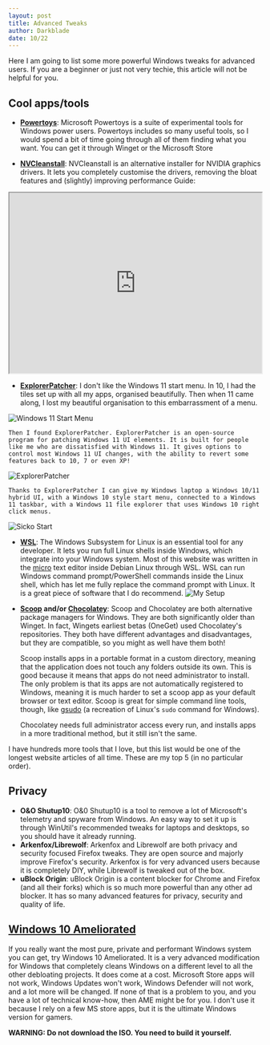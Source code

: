 ```yaml
---
layout: post
title: Advanced Tweaks
author: Darkblade
date: 10/22
---
```


Here I am going to list some more powerful Windows tweaks for advanced users. If you are a beginner or just not very techie, this article will not be helpful for you.

## Cool apps/tools

- **[Powertoys](https://learn.microsoft.com/en-us/windows/powertoys/)**: 
Microsoft Powertoys is a suite of experimental tools for Windows power users. Powertoys includes so many useful tools, so I would spend a bit of time going through all of them finding what you want. You can get it through Winget or the Microsoft Store


- **[NVCleanstall](https://www.techpowerup.com/nvcleanstall/)**: 
NVCleanstall is an alternative installer for NVIDIA graphics drivers. It lets you completely customise the drivers, removing the bloat features and (slightly) improving performance
Guide:

<iframe width="100%" height="360"
src="https://piped.kavin.rocks/embed/watch?v=LR1XkjtylCM">
</iframe>

- **[ExplorerPatcher](https://github.com/valinet/ExplorerPatcher)**: 
I don't like the Windows 11 start menu. In 10, I had the tiles set up with all my apps, organised beautifully. Then when 11 came along, I lost my beautiful organisation to this embarrassment of a menu. 

![Windows 11 Start Menu](https://github.com/Dispatch9001/moonwalk/raw/master/images/trashstart.png)

	Then I found ExplorerPatcher. ExplorerPatcher is an open-source program for patching Windows 11 UI elements. It is built for people like me who are dissatisfied with Windows 11. It gives options to control most Windows 11 UI changes, with the ability to revert some features back to 10, 7 or even XP!

![ExplorerPatcher](https://github.com/Dispatch9001/moonwalk/raw/master/images/ep.png)

	Thanks to ExplorerPatcher I can give my Windows laptop a Windows 10/11 hybrid UI, with a Windows 10 style start menu, connected to a Windows 11 taskbar, with a Windows 11 file explorer that uses Windows 10 right click menus.

![Sicko Start](https://github.com/Dispatch9001/moonwalk/raw/master/images/sickostart.png)


- **[WSL](https://learn.microsoft.com/en-us/windows/wsl/)**: 
The Windows Subsystem for Linux is an essential tool for any developer. It lets you run full Linux shells inside Windows, which integrate into your Windows system. Most of this website was written in the [micro](https://micro-editor.github.io/) text editor inside Debian Linux through WSL. WSL can run Windows command prompt/PowerShell commands inside the Linux shell, which has let me fully replace the command prompt with Linux. It is a great piece of software that I do recommend.
![My Setup](https://github.com/Dispatch9001/moonwalk/raw/master/images/deb.png)


- **[Scoop](https://scoop.sh/) and/or [Chocolatey](https://chocolatey.org/)**: 
Scoop and Chocolatey are both alternative package managers for Windows. They are both significantly older than Winget. In fact, Wingets earliest betas (OneGet) used Chocolatey's repositories. They both have different advantages and disadvantages, but they are compatible, so you might as well have them both! 

	Scoop installs apps in a portable format in a custom directory, meaning that the application does not touch any folders outside its own. This is good because it means that apps do not need administrator to install. The only problem is that its apps are not automatically registered to Windows, meaning it is much harder to set a scoop app as your default browser or text editor. Scoop is great for simple command line tools, though, like [gsudo](https://github.com/gerardog/gsudo#gsudomodule) (a recreation of Linux's `sudo` command for Windows).

	Chocolatey needs full administrator access every run, and installs apps in a more traditional method, but it still isn't the same.


I have hundreds more tools that I love, but this list would be one of the longest website articles of all time. These are my top 5 (in no particular order).

## Privacy

- **O&O Shutup10**: 
O&0 Shutup10 is a tool to remove a lot of Microsoft's telemetry and spyware from Windows. An easy way to set it up is through WinUtil's recommended tweaks for laptops and desktops, so you should have it already running.
- **Arkenfox/Librewolf**: 
Arkenfox and Librewolf are both privacy and security focused Firefox tweaks. They are open source and majorly improve Firefox's security. Arkenfox is for very advanced users because it is completely DIY, while Librewolf is tweaked out of the box.
- **uBlock Origin**: 
uBlock Origin is a content blocker for Chrome and Firefox (and all their forks) which is so much more powerful than any other ad blocker. It has so many advanced features for privacy, security and quality of life.

## [Windows 10 Ameliorated](https://ameliorated.info/#)

If you really want the most pure, private and performant Windows system you can get, try Windows 10 Ameliorated. It is a very advanced modification for Windows that completely cleans Windows on a different level to all the other debloating projects. It does come at a cost. Microsoft Store apps will not work, Windows Updates won't work, Windows Defender will not work, and a lot more will be changed. If none of that is a problem to you, and you have a lot of technical know-how, then AME might be for you. I don't use it because I rely on a few MS store apps, but it is the ultimate Windows version for gamers.

**WARNING: Do not download the ISO. You need to build it yourself.**
